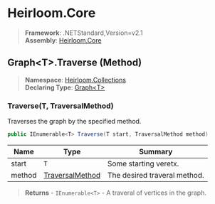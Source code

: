 # Heirloom.Core

> **Framework**: .NETStandard,Version=v2.1  
> **Assembly**: [Heirloom.Core][0]

## Graph\<T>.Traverse (Method)

> **Namespace**: [Heirloom.Collections][0]  
> **Declaring Type**: [Graph\<T>][1]

### Traverse(T, TraversalMethod)

Traverses the graph by the specified method.

```cs
public IEnumerable<T> Traverse(T start, TraversalMethod method)
```

| Name   | Type                 | Summary                      |
|--------|----------------------|------------------------------|
| start  | `T`                  | Some starting veretx.        |
| method | [TraversalMethod][2] | The desired traveral method. |

> **Returns** - `IEnumerable<T>` - A traveral of vertices in the graph.

[0]: ../../../Heirloom.Core.md
[1]: ../Graph[T].md
[2]: ../TraversalMethod.md
